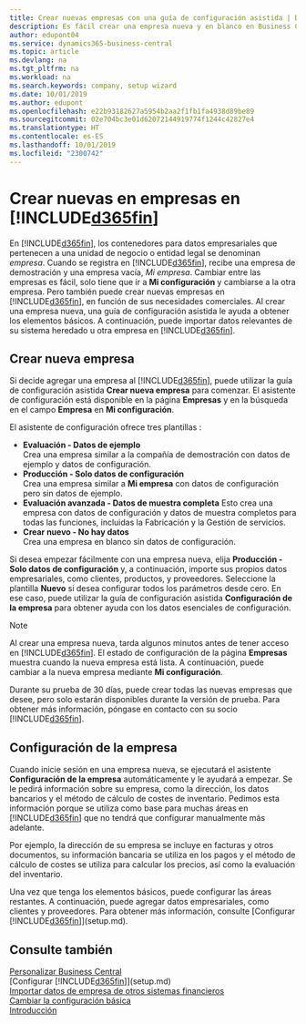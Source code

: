```yaml
---
title: Crear nuevas empresas con una guía de configuración asistida | Documentos de Microsoft
description: Es fácil crear una empresa nueva y en blanco en Business Central. Una guía de configuración asistida le ayudará a seguir los pasos, y podrá importar sus datos empresariales existentes.
author: edupont04
ms.service: dynamics365-business-central
ms.topic: article
ms.devlang: na
ms.tgt_pltfrm: na
ms.workload: na
ms.search.keywords: company, setup wizard
ms.date: 10/01/2019
ms.author: edupont
ms.openlocfilehash: e22b93182627a5954b2aa2f1fb1fa4938d89be89
ms.sourcegitcommit: 02e704bc3e01d62072144919774f1244c42827e4
ms.translationtype: HT
ms.contentlocale: es-ES
ms.lasthandoff: 10/01/2019
ms.locfileid: "2300742"
---
```

# <a name="creating-new-companies-in-included365finincludesd365fin_mdmd"></a>Crear nuevas en empresas en [!INCLUDE[d365fin](includes/d365fin_md.md)]
En [!INCLUDE[d365fin](includes/d365fin_md.md)], los contenedores para datos empresariales que pertenecen a una unidad de negocio o entidad legal se denominan *empresa*. Cuando se registra en [!INCLUDE[d365fin](includes/d365fin_md.md)], recibe una empresa de demostración y una empresa vacía, *Mi empresa*. Cambiar entre las empresas es fácil, solo tiene que ir a **Mi configuración** y cambiarse a la otra empresa. Pero también puede crear nuevas empresas en [!INCLUDE[d365fin](includes/d365fin_md.md)], en función de sus necesidades comerciales. Al crear una empresa nueva, una guía de configuración asistida le ayuda a obtener los elementos básicos. A continuación, puede importar datos relevantes de su sistema heredado u otra empresa en [!INCLUDE[d365fin](includes/d365fin_md.md)].  

## <a name="create-new-company"></a>Crear nueva empresa
Si decide agregar una empresa al [!INCLUDE[d365fin](includes/d365fin_md.md)], puede utilizar la guía de configuración asistida **Crear nueva empresa** para comenzar. El asistente de configuración está disponible en la página **Empresas** y en la búsqueda en el campo **Empresa** en **Mi configuración**.  

El asistente de configuración ofrece tres plantillas :

-   **Evaluación - Datos de ejemplo**  
    Crea una empresa similar a la compañía de demostración con datos de ejemplo y datos de configuración.  
-   **Producción - Solo datos de configuración**  
    Crea una empresa similar a **Mi empresa** con datos de configuración pero sin datos de ejemplo.
-   **Evaluación avanzada - Datos de muestra completa** Esto crea una empresa con datos de configuración y datos de muestra completos para todas las funciones, incluidas la Fabricación y la Gestión de servicios.
-   **Crear nuevo - No hay datos**  
    Crea una empresa en blanco sin datos de configuración.  

Si desea empezar fácilmente con una empresa nueva, elija **Producción - Solo datos de configuración** y, a continuación, importe sus propios datos empresariales, como clientes, productos, y proveedores. Seleccione la plantilla **Nuevo** si desea configurar todos los parámetros desde cero. En ese caso, puede utilizar la guía de configuración asistida **Configuración de la empresa** para obtener ayuda con los datos esenciales de configuración.  

> [!NOTE]  
>   Al crear una empresa nueva, tarda algunos minutos antes de tener acceso en [!INCLUDE[d365fin](includes/d365fin_md.md)]. El estado de configuración de la página **Empresas** muestra cuando la nueva empresa está lista. A continuación, puede cambiar a la nueva empresa mediante **Mi configuración**.  

Durante su prueba de 30 días, puede crear todas las nuevas empresas que desee, pero solo estarán disponibles durante la versión de prueba. Para obtener más información, póngase en contacto con su socio [!INCLUDE[d365fin](includes/d365fin_md.md)].  

## <a name="company-setup"></a>Configuración de la empresa
Cuando inicie sesión en una empresa nueva, se ejecutará el asistente **Configuración de la empresa** automáticamente y le ayudará a empezar. Se le pedirá información sobre su empresa, como la dirección, los datos bancarios y el método de cálculo de costes de inventario. Pedimos esta información porque se utiliza como base para muchas áreas en [!INCLUDE[d365fin](includes/d365fin_md.md)] que no tendrá que configurar manualmente más adelante.  

Por ejemplo, la dirección de su empresa se incluye en facturas y otros documentos, su información bancaria se utiliza en los pagos y el método de cálculo de costes se utiliza para calcular los precios, así como la evaluación del inventario.  

Una vez que tenga los elementos básicos, puede configurar las áreas restantes. A continuación, puede agregar datos empresariales, como clientes y proveedores. Para obtener más información, consulte [Configurar [!INCLUDE[d365fin](includes/d365fin_md.md)]](setup.md).  

## <a name="see-also"></a>Consulte también
[Personalizar Business Central](ui-customizing-overview.md)  
[Configurar [!INCLUDE[d365fin](includes/d365fin_md.md)]](setup.md)  
[Importar datos de empresa de otros sistemas financieros](across-import-data-configuration-packages.md)  
[Cambiar la configuración básica](ui-change-basic-settings.md)  
[Introducción](product-get-started.md)  
